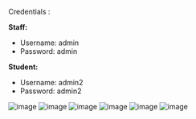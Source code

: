 Credentials :

**Staff:**

- Username: admin  
- Password: admin  

**Student:**

- Username: admin2  
- Password: admin2

![image](https://github.com/user-attachments/assets/2bdfd42c-91ac-41e4-a4da-db25d7db67f4)
![image](https://github.com/user-attachments/assets/72c20494-7f4a-4b92-b479-f932dea2132e)
![image](https://github.com/user-attachments/assets/e86660dc-2344-4878-b268-d889a95a24e0)
![image](https://github.com/user-attachments/assets/e55cadb3-94ea-4223-8c3a-85f418ce66fe)
![image](https://github.com/user-attachments/assets/5dad585e-6fb9-4cd1-be48-b1f3cbb4f190)
![image](https://github.com/user-attachments/assets/f6185697-dc3a-4352-b4cc-8a9c73bc126c)






